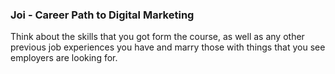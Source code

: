 ### Joi - Career Path to Digital Marketing

Think about the skills that you got form the course,
as well as any other previous job experiences you have 
and marry those with things that you see employers are looking for.